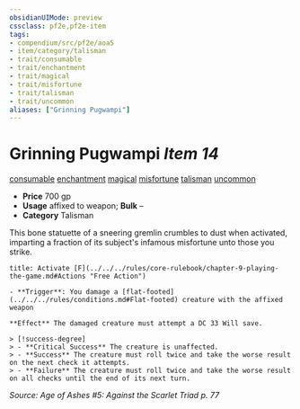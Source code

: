 ```yaml
---
obsidianUIMode: preview
cssclass: pf2e,pf2e-item
tags:
- compendium/src/pf2e/aoa5
- item/category/talisman
- trait/consumable
- trait/enchantment
- trait/magical
- trait/misfortune
- trait/talisman
- trait/uncommon
aliases: ["Grinning Pugwampi"]
---
```

# Grinning Pugwampi *Item 14*  
[consumable](../../../rules/traits/consumable.md)  [enchantment](../../../rules/traits/enchantment.md)  [magical](../../../rules/traits/magical.md)  [misfortune](../../../rules/traits/misfortune.md)  [talisman](../../../rules/traits/talisman.md)  [uncommon](../../../rules/traits/uncommon.md)  

- **Price** 700 gp
- **Usage** affixed to weapon; **Bulk** –
- **Category** Talisman

This bone statuette of a sneering gremlin crumbles to dust when activated, imparting a fraction of its subject's infamous misfortune unto those you strike.

```ad-embed-ability
title: Activate [F](../../../rules/core-rulebook/chapter-9-playing-the-game.md#Actions "Free Action")

- **Trigger**: You damage a [flat-footed](../../../rules/conditions.md#Flat-footed) creature with the affixed weapon

**Effect** The damaged creature must attempt a DC 33 Will save.

> [!success-degree] 
> - **Critical Success** The creature is unaffected.
> - **Success** The creature must roll twice and take the worse result on the next check it attempts.
> - **Failure** The creature must roll twice and take the worse result on all checks until the end of its next turn.
```

*Source: Age of Ashes #5: Against the Scarlet Triad p. 77*
